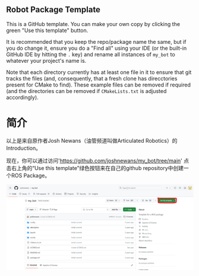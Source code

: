 ## Robot Package Template

This is a GitHub template. You can make your own copy by clicking the green "Use this template" button.

It is recommended that you keep the repo/package name the same, but if you do change it, ensure you do a "Find all" using your IDE (or the built-in GitHub IDE by hitting the `.` key) and rename all instances of `my_bot` to whatever your project's name is.

Note that each directory currently has at least one file in it to ensure that git tracks the files (and, consequently, that a fresh clone has direcctories present for CMake to find). These example files can be removed if required (and the directories can be removed if `CMakeLists.txt` is adjusted accordingly).

# 简介

以上是来自原作者Josh Newans（油管频道叫做Articulated Robotics）的Introduction。

现在，你可以通过访问'https://github.com/joshnewans/my_bot/tree/main'
点击右上角的“Use this template”绿色按钮来在自己的github repository中创建一个ROS Package。

![使用模板创建自己的Repository](img/UseTemplate.jpg)

